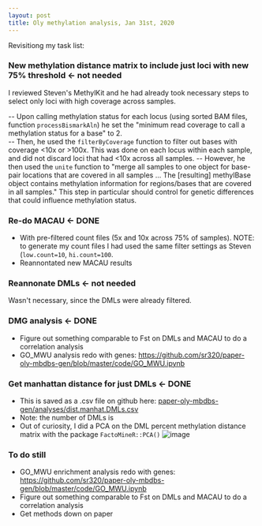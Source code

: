 ```yaml
---
layout: post
title: Oly methylation analysis, Jan 31st, 2020 
--- 
```


Revisitiong my task list: 

### New methylation distance matrix to include just loci with new 75% threshold <- not needed   

I reviewed Steven's MethylKit and he had already took necessary steps to select only loci with high coverage across samples. 

-- Upon calling methylation status for each locus (using sorted BAM files, function `processBismarkAln`) he set the "minimum read coverage to call a methylation status for a base" to 2.  
-- Then, he used the `filterByCoverage` function to filter out bases with coverage <10x or >100x. This was done on each locus within each sample, and did not discard loci that had <10x across all samples. 
-- However, he then used the `unite` function to "merge all samples to one object for base-pair locations that are covered in all samples ... The [resulting] methylBase object contains methylation information for regions/bases that are covered in all samples." This step in particular should control for genetic differences that could influence methylation status.  

### Re-do MACAU <- DONE 
- With pre-filtered count files (5x and 10x across 75% of samples). NOTE: to generate my count files I had used the same filter settings as Steven (`low.count=10`, `hi.count=100`.  
- Reannontated new MACAU results 

### Reannonate DMLs <- not needed 
Wasn't necessary, since the DMLs were already filtered.  

### DMG analysis <- DONE 
- Figure out something comparable to Fst on DMLs and MACAU to do a correlation analysis
- GO_MWU analysis redo with genes: https://github.com/sr320/paper-oly-mbdbs-gen/blob/master/code/GO_MWU.ipynb

### Get manhattan distance for just DMLs <- DONE
- This is saved as a .csv file on github here: [paper-oly-mbdbs-gen/analyses/dist.manhat.DMLs.csv](https://github.com/sr320/paper-oly-mbdbs-gen/blob/master/analyses/dist.manhat.DMLs.csv)  
- Note: the number of DMLs is 
- Out of curiosity, I did a PCA on the DML percent methylation distance matrix with the package `FactoMineR::PCA()` 
![image](https://user-images.githubusercontent.com/17264765/73574877-ab831b00-442b-11ea-9fc1-7fa0a499930e.png)

### To do still  
- GO_MWU enrichment analysis redo with genes: https://github.com/sr320/paper-oly-mbdbs-gen/blob/master/code/GO_MWU.ipynb  
- Figure out something comparable to Fst on DMLs and MACAU to do a correlation analysis   
- Get methods down on paper  

